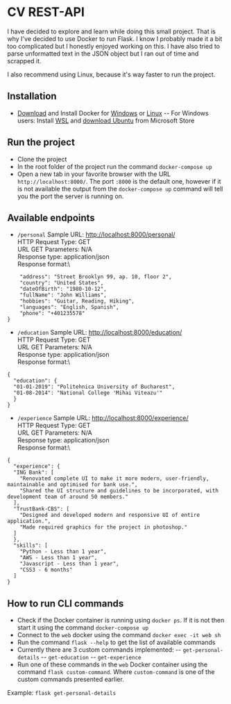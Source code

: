 # CV REST-API

I have decided to explore and learn while doing this small project. That is why I've decided to use Docker to run Flask. I know I probably made it a bit too complicated but I honestly enjoyed working on this. I have also tried to parse unformatted text in the JSON object but I ran out of time and scrapped it.

I also recommend using Linux, because it's way faster to run the project.

## Installation

- [Download](https://www.docker.com/products/docker-desktop/) and Install Docker for [Windows](https://docs.docker.com/desktop/install/windows-install/) or [Linux](https://docs.docker.com/desktop/install/linux-install/)
-- For Windows users: Install [WSL](https://learn.microsoft.com/en-us/windows/wsl/install) and [download Ubuntu](https://ubuntu.com/tutorials/install-ubuntu-on-wsl2-on-windows-10#3-download-ubuntu) from Microsoft Store

## Run the project
- Clone the project
- In the root folder of the project run the command `docker-compose up`
- Open a new tab in your favorite browser with the URL `http://localhost:8000/`. The port `:8000` is the default one, however if it is not available the output from the `docker-compose up` command will tell you the port the server is running on.

## Available endpoints
- `/personal`
Sample URL: [http://localhost:8000/personal/](http://localhost:8000/personal/)\
HTTP Request Type: GET\
URL GET Parameters: N/A\
Response type: application/json\
Response format:\
```{
    "address": "Street Brooklyn 99, ap. 10, floor 2",
    "country": "United States",
    "dateOfBirth": "1980-10-12",
    "fullName": "John Williams",
    "hobbies": "Guitar, Reading, Hiking",
    "languages": "English, Spanish",
    "phone": "+401235578"
}
```

- `/education`
Sample URL: [http://localhost:8000/education/](http://localhost:8000/education/)\
HTTP Request Type: GET\
URL GET Parameters: N/A\
Response type: application/json\
Response format:\
```
{
  "education": {
  "01-01-2019": "Politehnica University of Bucharest",
  "01-08-2014": "National College 'Mihai Viteazu'"
  }
}
```

- `/experience`
Sample URL: [http://localhost:8000/experience/](http://localhost:8000/experience/)\
HTTP Request Type: GET\
URL GET Parameters: N/A\
Response type: application/json\
Response format:\
```
{
  "experience": {
  "ING Bank": [
    "Renovated complete UI to make it more modern, user-friendly, maintainable and optimised for bank use.",
    "Shared the UI structure and guidelines to be incorporated, with development team of around 50 members."
  ],
  "TrustBank-CBS": [
    "Designed and developed modern and responsive UI of entire application.",
    "Made required graphics for the project in photoshop."
  ]
  },
  "skills": [
    "Python - Less than 1 year",
    "AWS - Less than 1 year",
    "Javascript - Less than 1 year",
    "CSS3 - 6 months"
  ]
}
```

## How to run CLI commands
- Check if the Docker container is running using `docker ps`. If it is not then start it using the command `docker-compose up`
- Connect to the `web` docker using the command `docker exec -it web sh`
- Run the command `flask --help` to get the list of available commands
- Currently there are 3 custom commands implemented:
-- `get-personal-details`
-- `get-education`
-- `get-experience`
- Run one of these commands in the `web` Docker container using the command `flask custom-command`. Where `custom-command` is one of the custom commands presented earlier.

Example: `flask get-personal-details`


